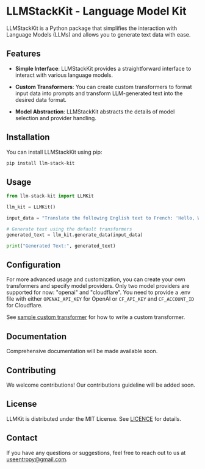 # LLMStackKit - Language Model Kit

LLMStackKit is a Python package that simplifies the interaction with Language Models (LLMs) and allows you to generate text data with ease.

## Features

- **Simple Interface**: LLMStackKit provides a straightforward interface to interact with various language models.

- **Custom Transformers**: You can create custom transformers to format input data into prompts and transform LLM-generated text into the desired data format.

- **Model Abstraction**: LLMStackKit abstracts the details of model selection and provider handling.

## Installation

You can install LLMStackKit using pip:

```bash
pip install llm-stack-kit
```

## Usage

```python
from llm-stack-kit import LLMKit

llm_kit = LLMKit()

input_data = "Translate the following English text to French: 'Hello, World!'"

# Generate text using the default transformers
generated_text = llm_kit.generate_data(input_data)

print("Generated Text:", generated_text)
```

## Configuration

For more advanced usage and customization, you can create your own transformers and specify model providers. Only two model providers are supported for now: "openai" and "cloudflare". You need to provide a .env file with either `OPENAI_API_KEY` for OpenAI or `CF_API_KEY` and `CF_ACCOUNT_ID` for Cloudflare.

See [sample custom transformer](llm-kit/tree/main/examples/transformers.py) for how to write a custom transformer.

## Documentation

Comprehensive documentation will be made available soon.

## Contributing

We welcome contributions! Our contributions guideline will be added soon.

## License

LLMKit is distributed under the MIT License. See [LICENCE](llm-kit/tree/main/Licence.md) for details.

## Contact

If you have any questions or suggestions, feel free to reach out to us at <a href="mailto:useentropy@gmail.com" target="_new">useentropy@gmail.com</a>.
